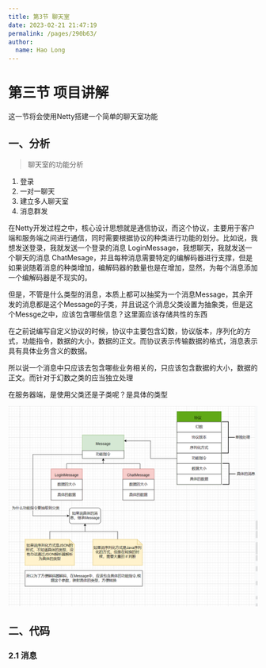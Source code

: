 ```yaml
---
title: 第3节 聊天室
date: 2023-02-21 21:47:19
permalink: /pages/290b63/
author: 
  name: Hao Long
---
```

# 第三节 项目讲解

这一节将会使用Netty搭建一个简单的聊天室功能

## 一、分析

> 聊天室的功能分析

1. 登录
2. 一对一聊天
3. 建立多人聊天室
4. 消息群发

在Netty开发过程之中，核心设计思想就是通信协议，而这个协议，主要用于客户端和服务端之间进行通信，同时需要根据协议的种类进行功能的划分。比如说，我想发送登录，我就发送一个登录的消息 LoginMessage，我想聊天，我就发送一个聊天的消息 ChatMesage，并且每种消息需要特定的编解码器进行支撑，但是如果说随着消息的种类增加，编解码器的数量也是在增加，显然，为每个消息添加一个编解码器是不现实的。

但是，不管是什么类型的消息，本质上都可以抽奖为一个消息Message，其余开发的消息都是这个Message的子类，并且说这个消息父类设置为抽象类，但是这个Messge之中，应该包含哪些信息？这里面应该存储共性的东西

在之前说编写自定义协议的时候，协议中主要包含幻数，协议版本，序列化的方式，功能指令，数据的大小，数据的正文。而协议表示传输数据的格式，消息表示具有具体业务含义的数据。

所以说一个消息中只应该去包含哪些业务相关的，只应该包含数据的大小，数据的正文。而针对于幻数之类的应当独立处理

在服务器端，是使用父类还是子类呢？是具体的类型

![image-20221212145936218](img/image-20221212145936218.png)

## 二、代码

### 2.1 消息

```java

```



```java

```

